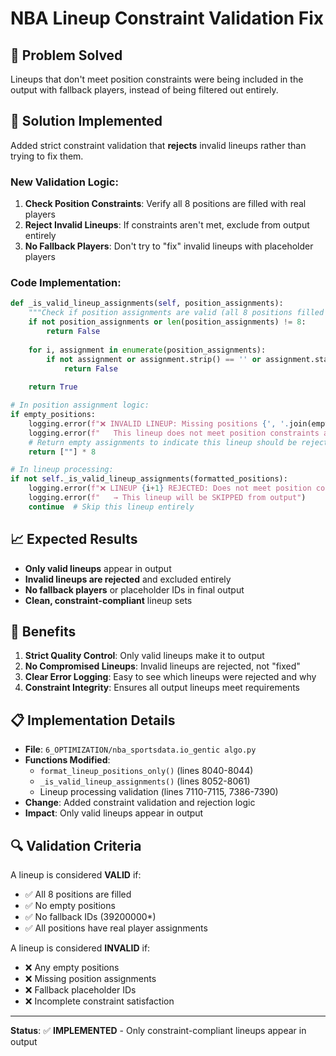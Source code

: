 # NBA Lineup Constraint Validation Fix

## 🎯 **Problem Solved**

Lineups that don't meet position constraints were being included in the output with fallback players, instead of being filtered out entirely.

## 🔧 **Solution Implemented**

Added strict constraint validation that **rejects** invalid lineups rather than trying to fix them.

### **New Validation Logic:**

1. **Check Position Constraints**: Verify all 8 positions are filled with real players
2. **Reject Invalid Lineups**: If constraints aren't met, exclude from output entirely
3. **No Fallback Players**: Don't try to "fix" invalid lineups with placeholder players

### **Code Implementation:**

```python
def _is_valid_lineup_assignments(self, position_assignments):
    """Check if position assignments are valid (all 8 positions filled with real players)"""
    if not position_assignments or len(position_assignments) != 8:
        return False
    
    for i, assignment in enumerate(position_assignments):
        if not assignment or assignment.strip() == '' or assignment.startswith('39200000'):
            return False
    
    return True

# In position assignment logic:
if empty_positions:
    logging.error(f"❌ INVALID LINEUP: Missing positions {', '.join(empty_positions)} - REJECTING this lineup")
    logging.error(f"   This lineup does not meet position constraints and will be excluded from output")
    # Return empty assignments to indicate this lineup should be rejected
    return [""] * 8

# In lineup processing:
if not self._is_valid_lineup_assignments(formatted_positions):
    logging.error(f"❌ LINEUP {i+1} REJECTED: Does not meet position constraints")
    logging.error(f"   → This lineup will be SKIPPED from output")
    continue  # Skip this lineup entirely
```

## 📈 **Expected Results**

- **Only valid lineups** appear in output
- **Invalid lineups are rejected** and excluded entirely
- **No fallback players** or placeholder IDs in final output
- **Clean, constraint-compliant** lineup sets

## 🎯 **Benefits**

1. **Strict Quality Control**: Only valid lineups make it to output
2. **No Compromised Lineups**: Invalid lineups are rejected, not "fixed"
3. **Clear Error Logging**: Easy to see which lineups were rejected and why
4. **Constraint Integrity**: Ensures all output lineups meet requirements

## 📋 **Implementation Details**

- **File**: `6_OPTIMIZATION/nba_sportsdata.io_gentic algo.py`
- **Functions Modified**: 
  - `format_lineup_positions_only()` (lines 8040-8044)
  - `_is_valid_lineup_assignments()` (lines 8052-8061)
  - Lineup processing validation (lines 7110-7115, 7386-7390)
- **Change**: Added constraint validation and rejection logic
- **Impact**: Only valid lineups appear in output

## 🔍 **Validation Criteria**

A lineup is considered **VALID** if:
- ✅ All 8 positions are filled
- ✅ No empty positions
- ✅ No fallback IDs (39200000*)
- ✅ All positions have real player assignments

A lineup is considered **INVALID** if:
- ❌ Any empty positions
- ❌ Missing position assignments
- ❌ Fallback placeholder IDs
- ❌ Incomplete constraint satisfaction

---

**Status**: ✅ **IMPLEMENTED** - Only constraint-compliant lineups appear in output
